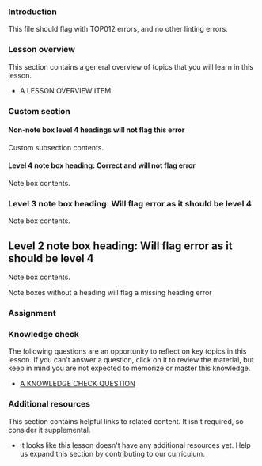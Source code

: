 ### Introduction

This file should flag with TOP012 errors, and no other linting errors.

### Lesson overview

This section contains a general overview of topics that you will learn in this lesson.

- A LESSON OVERVIEW ITEM.

### Custom section

#### Non-note box level 4 headings will not flag this error

Custom subsection contents.

<div class="lesson-note" markdown="1">

#### Level 4 note box heading: Correct and will not flag error

Note box contents.

</div>

<div class="lesson-note" markdown="1">

### Level 3 note box heading: Will flag error as it should be level 4

Note box contents.

</div>

<div class="lesson-note" markdown="1">

## Level 2 note box heading: Will flag error as it should be level 4

Note box contents.

</div>

<div class="lesson-note" markdown="1">

Note boxes without a heading will flag a missing heading error

</div>

### Assignment

<div class="lesson-content__panel" markdown="1">

</div>

### Knowledge check

The following questions are an opportunity to reflect on key topics in this lesson. If you can't answer a question, click on it to review the material, but keep in mind you are not expected to memorize or master this knowledge.

- [A KNOWLEDGE CHECK QUESTION](A-KNOWLEDGE-CHECK-URL)

### Additional resources

This section contains helpful links to related content. It isn't required, so consider it supplemental.

- It looks like this lesson doesn't have any additional resources yet. Help us expand this section by contributing to our curriculum.

